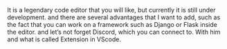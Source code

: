 It is a legendary code editor that you will like, but currently it is still under development.
and there are several advantages that I want to add, such as the fact that you can work on a framework such as Django or Flask inside the editor.
 and let’s not forget Discord, which you can connect to. With him and what is called Extension in VScode.
 
